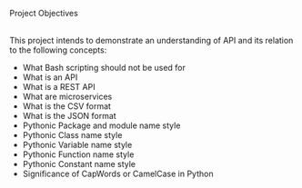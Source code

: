 Project Objectives<br><br>

This project intends to demonstrate an understanding of API and its relation to the following concepts:<br>
* What Bash scripting should not be used for<br>
* What is an API<br>
* What is a REST API<br>
* What are microservices<br>
* What is the CSV format<br>
* What is the JSON format<br>
* Pythonic Package and module name style<br>
* Pythonic Class name style<br>
* Pythonic Variable name style<br>
* Pythonic Function name style<br>
* Pythonic Constant name style<br>
* Significance of CapWords or CamelCase in Python

